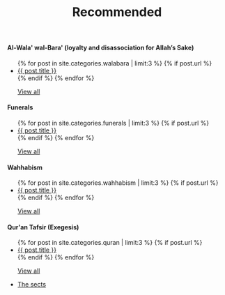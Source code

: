 ﻿---
title: Recommended
layout: page
active: basic
permalink: /basic/
---

<article class="post">

<div class="box">
<h4>Al-Wala' wal-Bara' (loyalty and disassociation for Allah’s Sake)</h4>
<ul class="posts">
  {% for post in site.categories.walabara | limit:3 %}
    {% if post.url %}
    <li><a href="{{ post.url }}">{{ post.title }}</a>
    </li>
    {% endif %}
  {% endfor %}
  <p><a class="button small icon solid fa-arrow-right" href="/walabara/">View all</a></p>
</ul>
</div>

<div class="box">
<h4>Funerals</h4>
<ul class="posts">
  {% for post in site.categories.funerals | limit:3 %}
    {% if post.url %}
    <li><a href="{{ post.url }}">{{ post.title }}</a>
    </li>
    {% endif %}
  {% endfor %}
  <p><a class="button small icon solid fa-arrow-right" href="/funerals/">View all</a></p>
</ul>
</div>

<div class="box">
<h4>Wahhabism</h4>
<ul class="posts">
  {% for post in site.categories.wahhabism | limit:3 %}
    {% if post.url %}
    <li><a href="{{ post.url }}">{{ post.title }}</a>
    </li>
    {% endif %}
  {% endfor %}
  <p><a class="button small icon solid fa-arrow-right" href="/wahhabism/">View all</a></p>
</ul>
</div>

<div class="box">
<h4>Qur'an Tafsir (Exegesis)</h4>
<ul class="posts">
  {% for post in site.categories.quran | limit:3 %}
    {% if post.url %}
    <li><a href="{{ post.url }}">{{ post.title }}</a>
    </li>
    {% endif %}
  {% endfor %}
  <p><a class="button small icon solid fa-arrow-right" href="/tafsir-quran/">View all</a></p>
</ul>
</div>

<div class="box">
<ul class="posts">
    <li><a href="/sects/">The sects</a></li>
</ul>
</div>

</article>